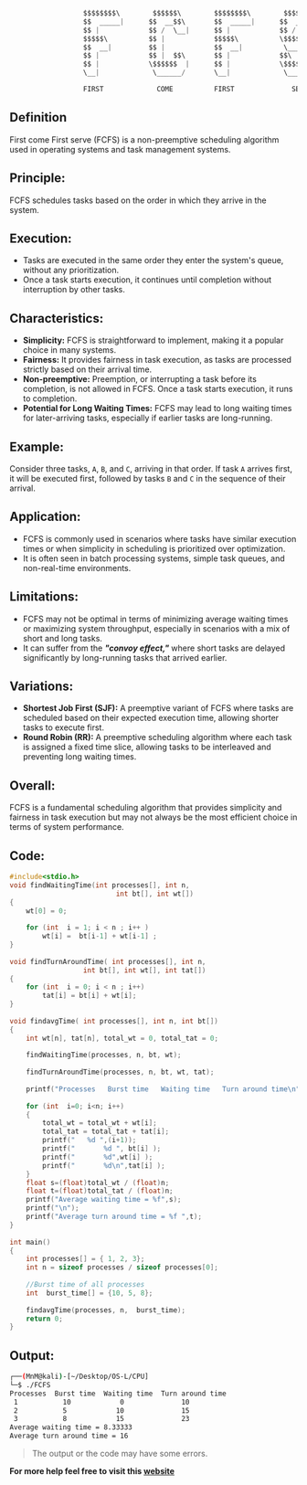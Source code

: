 ```jsx
                  $$$$$$$$\        $$$$$$\        $$$$$$$$\        $$$$$$\  
                  $$  _____|      $$  __$$\       $$  _____|      $$  __$$\ 
                  $$ |            $$ /  \__|      $$ |            $$ /  \__|
                  $$$$$\          $$ |            $$$$$\          \$$$$$$\  
                  $$  __|         $$ |            $$  __|          \____$$\ 
                  $$ |            $$ |  $$\       $$ |            $$\   $$ |
                  $$ |            \$$$$$$  |      $$ |            \$$$$$$  |
                  \__|             \______/       \__|             \______/

                  FIRST             COME          FIRST              SERVE 
```

## Definition

First come First serve (FCFS) is a non-preemptive scheduling algorithm used in operating systems and task management systems.

## Principle:

FCFS schedules tasks based on the order in which they arrive in the system.

## Execution:

- Tasks are executed in the same order they enter the system's queue, without any prioritization.
- Once a task starts execution, it continues until completion without interruption by other tasks.

## Characteristics:

- **Simplicity:** FCFS is straightforward to implement, making it a popular choice in many systems.
- **Fairness:** It provides fairness in task execution, as tasks are processed strictly based on their arrival time.
- **Non-preemptive:** Preemption, or interrupting a task before its completion, is not allowed in FCFS. Once a task starts execution, it runs to completion.
- **Potential for Long Waiting Times:** FCFS may lead to long waiting times for later-arriving tasks, especially if earlier tasks are long-running.

## Example:

Consider three tasks, `A`, `B`, and `C`, arriving in that order. If task `A` arrives first, it will be executed first, followed by tasks `B` and `C` in the sequence of their arrival.

## Application:

- FCFS is commonly used in scenarios where tasks have similar execution times or when simplicity in scheduling is prioritized over optimization.
- It is often seen in batch processing systems, simple task queues, and non-real-time environments.

## Limitations:

- FCFS may not be optimal in terms of minimizing average waiting times or maximizing system throughput, especially in scenarios with a mix of short and long tasks.
- It can suffer from the **_"convoy effect,"_** where short tasks are delayed significantly by long-running tasks that arrived earlier.

## Variations:

- **Shortest Job First (SJF):** A preemptive variant of FCFS where tasks are scheduled based on their expected execution time, allowing shorter tasks to execute first.
- **Round Robin (RR):** A preemptive scheduling algorithm where each task is assigned a fixed time slice, allowing tasks to be interleaved and preventing long waiting times.

## Overall:

FCFS is a fundamental scheduling algorithm that provides simplicity and fairness in task execution but may not always be the most efficient choice in terms of system performance.

## Code:

```C
#include<stdio.h> 
void findWaitingTime(int processes[], int n,  
                          int bt[], int wt[]) 
{ 
    wt[0] = 0; 
   
    for (int  i = 1; i < n ; i++ ) 
        wt[i] =  bt[i-1] + wt[i-1] ; 
} 
   
void findTurnAroundTime( int processes[], int n,  
                  int bt[], int wt[], int tat[]) 
{ 
    for (int  i = 0; i < n ; i++) 
        tat[i] = bt[i] + wt[i]; 
} 
   
void findavgTime( int processes[], int n, int bt[]) 
{ 
    int wt[n], tat[n], total_wt = 0, total_tat = 0; 
   
    findWaitingTime(processes, n, bt, wt); 
   
    findTurnAroundTime(processes, n, bt, wt, tat); 
   
    printf("Processes   Burst time   Waiting time   Turn around time\n"); 
   
    for (int  i=0; i<n; i++) 
    { 
        total_wt = total_wt + wt[i]; 
        total_tat = total_tat + tat[i]; 
        printf("   %d ",(i+1));
        printf("       %d ", bt[i] );
        printf("       %d",wt[i] );
        printf("       %d\n",tat[i] ); 
    } 
    float s=(float)total_wt / (float)n;
    float t=(float)total_tat / (float)n;
    printf("Average waiting time = %f",s);
    printf("\n");
    printf("Average turn around time = %f ",t); 
} 
   
int main() 
{ 
    int processes[] = { 1, 2, 3}; 
    int n = sizeof processes / sizeof processes[0]; 
   
    //Burst time of all processes 
    int  burst_time[] = {10, 5, 8}; 
   
    findavgTime(processes, n,  burst_time); 
    return 0; 
} 
```

## Output:

```bash
┌──(MnM@kali)-[~/Desktop/OS-L/CPU]
└─$ ./FCFS
Processes  Burst time  Waiting time  Turn around time
 1           10            0              10
 2           5            10              15
 3           8            15              23
Average waiting time = 8.33333
Average turn around time = 16
```

> The output or the code may have some errors.

**For more help feel free to visit this [website](https://www.geeksforgeeks.org/program-for-fcfs-cpu-scheduling-set-1/)**
